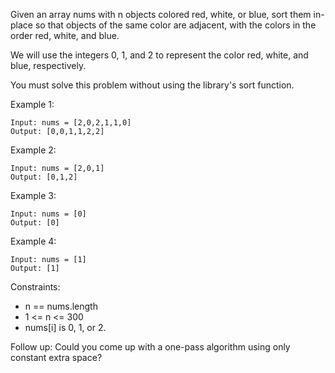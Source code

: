 Given an array nums with n objects colored red, white, or blue, sort them in-place so that objects of the same color are adjacent, with the colors in the order red, white, and blue.

We will use the integers 0, 1, and 2 to represent the color red, white, and blue, respectively.

You must solve this problem without using the library's sort function.


Example 1:
```
Input: nums = [2,0,2,1,1,0]
Output: [0,0,1,1,2,2]
```

Example 2:
```
Input: nums = [2,0,1]
Output: [0,1,2]
```

Example 3:
```
Input: nums = [0]
Output: [0]
```

Example 4:
```
Input: nums = [1]
Output: [1]
```

Constraints:

- n == nums.length
- 1 <= n <= 300
- nums[i] is 0, 1, or 2.


Follow up: Could you come up with a one-pass algorithm using only constant extra space?